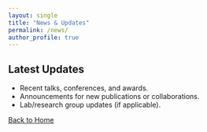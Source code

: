 ```yaml
---
layout: single
title: "News & Updates"
permalink: /news/
author_profile: true
---
```


## **Latest Updates**
- Recent talks, conferences, and awards.
- Announcements for new publications or collaborations.
- Lab/research group updates (if applicable).

[Back to Home](index.md)
